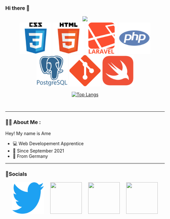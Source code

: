 ### Hi there 👋

<div id="header" align="center">
  <img src="https://media.giphy.com/media/AbDb2PniluFwY/giphy.gif" />
</div>
<div align="center">
 <img src="https://github.com/devicons/devicon/blob/master/icons/css3/css3-original-wordmark.svg" width="100" height="100"/>
 <img src="https://github.com/devicons/devicon/blob/master/icons/html5/html5-original-wordmark.svg" width="100" height="100"/>
 <img src="https://github.com/devicons/devicon/blob/master/icons/laravel/laravel-plain-wordmark.svg" width="100" height="100"/>
 <img src="https://github.com/devicons/devicon/blob/master/icons/php/php-plain.svg" width="100" height="100"/>
 <img src="https://github.com/devicons/devicon/blob/master/icons/postgresql/postgresql-plain-wordmark.svg" width="100" height="100"/>
 <img src="https://github.com/devicons/devicon/blob/master/icons/git/git-plain.svg" width="100" height="100"/>
 <img src="https://github.com/devicons/devicon/blob/master/icons/swift/swift-original.svg" width="100" height="100"/>
  
[![Top Langs](https://github-readme-stats.vercel.app/api/top-langs/?username=amsnvc&layout=compact)](https://github.com/anuraghazra/github-readme-stats)
  <div>
    <img src="https://komarev.com/ghpvc/?username=asmsnvc&style=flat-square&color=blue" alt=""/>
  </div>
</div>

---

### :woman_technologist: About Me :
Hey! My name is Ame
- :computer: Web Developement Apprentice
- :date: Since September 2021
- :round_pushpin: From Germany


---

  
### :link:Socials
<div align="center">
<a href="https://twitter.com/ameliniya_"><img src="https://github.com/devicons/devicon/blob/master/icons/twitter/twitter-original.svg" width="100" height="100"/></a>
&nbsp;
&nbsp;
<a href="https://discord.gg/str5s8P"><img src="https://www.svgrepo.com/show/353655/discord-icon.svg" width="100" height="100"></a>
&nbsp;
&nbsp;
<a href="https://codestats.net/users/amesinovic"><img src="https://camo.githubusercontent.com/8021a740005bf3c3fdf5988e4bc5698cdbe4b908daa2912566dbf69b9a760a77/68747470733a2f2f636f646573746174732e6e65742f6173736574732f66726f6e74656e642f7361666172692d70696e6e65642d7461622e737667" width="100" height="100"/></a>
&nbsp;
&nbsp;
<a href="https://www.twitch.tv/ameliniya"><img src="https://seeklogo.com/images/T/twitch-logo-4931D91F85-seeklogo.com.png" width="100" height="100"/></a>
</div>
<!--
**amsnvc/amsnvc** is a ✨ _special_ ✨ repository because its `README.md` (this file) appears on your GitHub profile.

Here are some ideas to get you started:

- 🔭 I’m currently working on ...
- 🌱 I’m currently learning ...
- 👯 I’m looking to collaborate on ...
- 🤔 I’m looking for help with ...
- 💬 Ask me about ...
- 📫 How to reach me: ...
- 😄 Pronouns: ...
- ⚡ Fun fact: ...
-->
